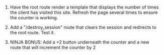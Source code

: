 1. Have the root route render a template that displays the number of times the client has visited this site. Refresh the page several times to ensure the counter is working.

2. Add a "/destroy_session" route that clears the session and redirects to the root route. Test it.

3. NINJA BONUS: Add a +2 button underneath the counter and a new route that will increment the counter by 2